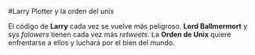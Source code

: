 #Larry Plotter y la orden del unix

El código de **Larry** cada vez se vuelve más peligroso.
**Lord Ballmermort** y sys *folowers* tienen cada vez más *retweets*.
La **Orden de Unix** quiere enfrentarse a ellos y luchará por el bien del mundo.
